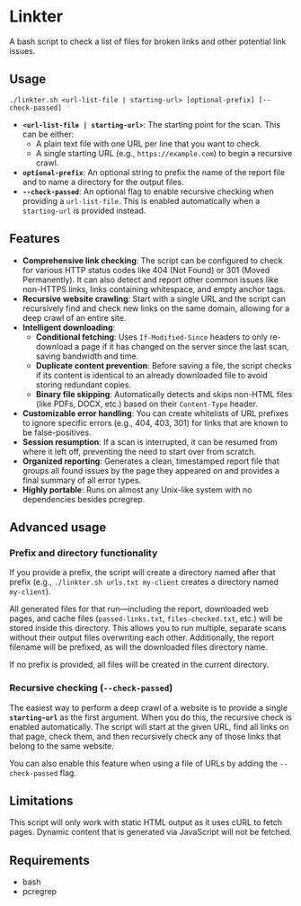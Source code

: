 # Linkter

A bash script to check a list of files for broken links and other potential link issues.

## Usage

`./linkter.sh <url-list-file | starting-url> [optional-prefix] [--check-passed]`

* **`<url-list-file | starting-url>`**: The starting point for the scan. This can be either:
    * A plain text file with one URL per line that you want to check.
    * A single starting URL (e.g., `https://example.com`) to begin a recursive crawl.
* **`optional-prefix`**: An optional string to prefix the name of the report file and to name a directory for the output files.
* **`--check-passed`**: An optional flag to enable recursive checking when providing a `url-list-file`. This is enabled automatically when a `starting-url` is provided instead.

## Features

* **Comprehensive link checking**: The script can be configured to check for various HTTP status codes like 404 (Not Found) or 301 (Moved Permanently). It can also detect and report other common issues like non-HTTPS links, links containing whitespace, and empty anchor tags.
* **Recursive website crawling**: Start with a single URL and the script can recursively find and check new links on the same domain, allowing for a deep crawl of an entire site.
* **Intelligent downloading**:
    * **Conditional fetching**: Uses `If-Modified-Since` headers to only re-download a page if it has changed on the server since the last scan, saving bandwidth and time.
    * **Duplicate content prevention**: Before saving a file, the script checks if its content is identical to an already downloaded file to avoid storing redundant copies.
    * **Binary file skipping**: Automatically detects and skips non-HTML files (like PDFs, DOCX, etc.) based on their `Content-Type` header.
* **Customizable error handling**: You can create whitelists of URL prefixes to ignore specific errors (e.g., 404, 403, 301) for links that are known to be false-positives.
* **Session resumption**: If a scan is interrupted, it can be resumed from where it left off, preventing the need to start over from scratch.
* **Organized reporting**: Generates a clean, timestamped report file that groups all found issues by the page they appeared on and provides a final summary of all error types.
* **Highly portable**: Runs on almost any Unix-like system with no dependencies besides pcregrep.

## Advanced usage

### Prefix and directory functionality

If you provide a prefix, the script will create a directory named after that prefix (e.g., `./linkter.sh urls.txt my-client` creates a directory named `my-client`).

All generated files for that run—including the report, downloaded web pages, and cache files (`passed-links.txt`, `files-checked.txt`, etc.) will be stored inside this directory. This allows you to run multiple, separate scans without their output files overwriting each other. Additionally, the report filename will be prefixed, as will the downloaded files directory name.

If no prefix is provided, all files will be created in the current directory.

### Recursive checking (`--check-passed`)

The easiest way to perform a deep crawl of a website is to provide a single **`starting-url`** as the first argument. When you do this, the recursive check is enabled automatically. The script will start at the given URL, find all links on that page, check them, and then recursively check any of those links that belong to the same website.

You can also enable this feature when using a file of URLs by adding the `--check-passed` flag.

## Limitations

This script will only work with static HTML output as it uses cURL to fetch pages. Dynamic content that is generated via JavaScript will not be fetched.

## Requirements

* bash
* pcregrep